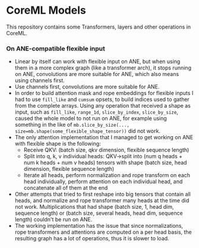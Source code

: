 # CoreML Models

This repository contains some Transformers, layers and other operations in CoreML.

### On ANE-compatible flexible input

- Linear by itself can work with flexible input on ANE, but when using them in a more complex graph (like a transformer arch), it stops running on ANE, convolutions are more suitable for ANE, which also means using channels first.
- Use channels first, convolutions are more suitable for ANE.
- In order to build attention mask and rope embeddings for flexible inputs I had to use `fill_like` and `cumsum` opsets, to build indices used to gather from the complete arrays. Using any operation that received a shape as input, such as `fill_like`, `range_1d`, `slice_by_index`, `slice_by_size`, caused the whole model to not run on ANE, for example using something in the like of `mb.slice_by_size(..., size=mb.shape(some_flexible_shape_tensor))` did not work.
- The only attention implementation that I managed to get working on ANE with flexible shape is the following:
    - Receive QKV: (batch size, qkv dimension, flexible sequence length)
    - Split into q, k, v individual heads: QKV->split into (num q heads + num k heads + num v heads) tensors with shape (batch size, head dimension, flexible sequence length)
    - Iterate all heads, perform normalization and rope transform on each head individually, perform attention on each individual head, and concatenate all of them at the end
- Other attempts that tried to first reshape into big tensors that contain all heads, and normalize and rope transformer many heads at the time did not work. Multiplications that had shape (batch size, 1, head dim, sequence length) or (batch size, several heads, head dim, sequence length) couldn't be run on ANE.
- The working implementation has the issue that since normalizations, rope transformers and attentions are computed on a per head basis, the resulting graph has a lot of operations, thus it is slower to load.